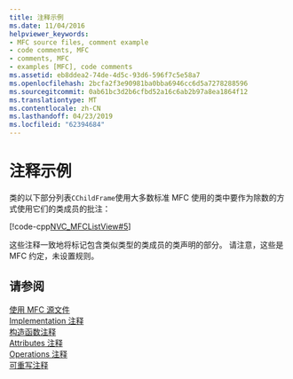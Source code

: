 ```yaml
---
title: 注释示例
ms.date: 11/04/2016
helpviewer_keywords:
- MFC source files, comment example
- code comments, MFC
- comments, MFC
- examples [MFC], code comments
ms.assetid: eb8ddea2-74de-4d5c-93d6-596f7c5e58a7
ms.openlocfilehash: 2bcfa2f3e90981ba0bba6946cc6d5a7278288596
ms.sourcegitcommit: 0ab61bc3d2b6cfbd52a16c6ab2b97a8ea1864f12
ms.translationtype: MT
ms.contentlocale: zh-CN
ms.lasthandoff: 04/23/2019
ms.locfileid: "62394684"
---
```

# <a name="an-example-of-the-comments"></a>注释示例

类的以下部分列表`CChildFrame`使用大多数标准 MFC 使用的类中要作为除数的方式使用它们的类成员的批注：

[!code-cpp[NVC_MFCListView#5](../atl/reference/codesnippet/cpp/an-example-of-the-comments_1.h)]

这些注释一致地将标记包含类似类型的类成员的类声明的部分。 请注意，这些是 MFC 约定，未设置规则。

## <a name="see-also"></a>请参阅

[使用 MFC 源文件](../mfc/using-the-mfc-source-files.md)<br/>
[Implementation 注释](../mfc/decrement-implementation-comment.md)<br/>
[构造函数注释](../mfc/decrement-constructors-comment.md)<br/>
[Attributes 注释](../mfc/decrement-attributes-comment.md)<br/>
[Operations 注释](../mfc/decrement-operations-comment.md)<br/>
[可重写注释](../mfc/decrement-overridables-comment.md)
